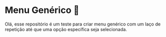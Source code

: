# Menu Genérico :bookmark_tabs:

Olá, esse repositório é um teste para criar menu genérico com um laço de repetição até que uma opção específica seja selecionada.